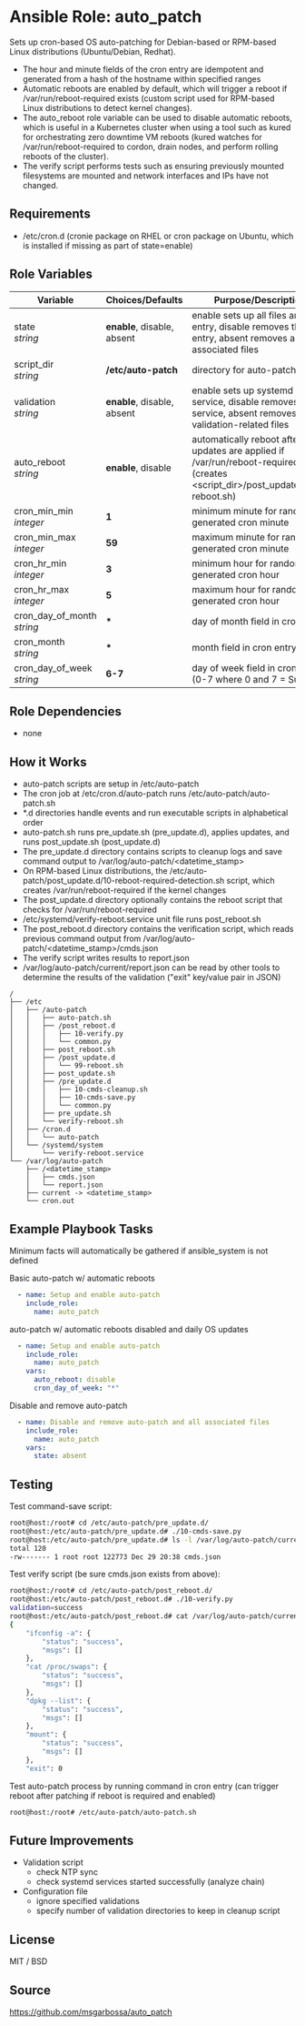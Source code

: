 # Ansible Role: auto_patch

Sets up cron-based OS auto-patching for Debian-based or RPM-based Linux distributions (Ubuntu/Debian, Redhat).  

- The hour and minute fields of the cron entry are idempotent and generated from a hash of the hostname within specified ranges
- Automatic reboots are enabled by default, which will trigger a reboot if /var/run/reboot-required exists (custom script used for RPM-based Linux distributions to detect kernel changes).
- The auto_reboot role variable can be used to disable automatic reboots, which is useful in a Kubernetes cluster when using a tool such as kured for orchestrating zero downtime VM reboots (kured watches for /var/run/reboot-required to cordon, drain nodes, and perform rolling reboots of the cluster).
- The verify script performs tests such as ensuring previously mounted filesystems are mounted and network interfaces and IPs have not changed.

## Requirements

- /etc/cron.d (cronie package on RHEL or cron package on Ubuntu, which is installed if missing as part of state=enable)

## Role Variables

| Variable         | Choices/Defaults | Purpose/Description                                                                                  |
| ---------------- | ---------------- | ---------------------------------------------------------------------------------------------------- |
| state</br> *string* | **enable**, disable, absent | enable sets up all files and cron entry, disable removes the cron entry, absent removes all associated files |
| script_dir</br> *string* | **/etc/auto-patch** | directory for auto-patch scripts |
| validation</br> *string*| **enable**, disable, absent | enable sets up systemd service, disable removes the service, absent removes all validation-related files |
| auto_reboot</br> *string* | **enable**, disable | automatically reboot after updates are applied if /var/run/reboot-required exists (creates \<script_dir\>/post_update.d/99-reboot.sh) |
| cron_min_min</br> *integer* | **1** | minimum minute for randomly generated cron minute |
| cron_min_max</br> *integer* | **59** | maximum minute for randomly generated cron minute |
| cron_hr_min</br> *integer* | **3** | minimum hour for randomly generated cron hour |
| cron_hr_max</br> *integer* | **5** | maximum hour for randomly generated cron hour |
| cron_day_of_month</br> *string* | **\*** | day of month field in cron entry|
| cron_month</br> *string* | **\*** | month field in cron entry |
| cron_day_of_week</br> *string* | **6-7** | day of week field in cron entry (0-7 where 0 and 7 = Sunday) |

## Role Dependencies

- none

## How it Works

- auto-patch scripts are setup in /etc/auto-patch
- The cron job at /etc/cron.d/auto-patch runs /etc/auto-patch/auto-patch.sh
- \*.d directories handle events and run executable scripts in alphabetical order
- auto-patch.sh runs pre_update.sh (pre_update.d), applies updates, and runs post_update.sh (post_update.d)
- The pre_update.d directory contains scripts to cleanup logs and save command output to /var/log/auto-patch/\<datetime_stamp\>
- On RPM-based Linux distributions, the /etc/auto-patch/post_update.d/10-reboot-required-detection.sh script, which creates /var/run/reboot-required if the kernel changes
- The post_update.d directory optionally contains the reboot script that checks for /var/run/reboot-required
- /etc/systemd/verify-reboot.service unit file runs post_reboot.sh
- The post_reboot.d directory contains the verification script, which reads previous command output from /var/log/auto-patch/\<datetime_stamp\>/cmds.json
- The verify script writes results to report.json
- /var/log/auto-patch/current/report.json can be read by other tools to determine the results of the validation ("exit" key/value pair in JSON)

```
/
├── /etc
│   ├── /auto-patch
│   │   ├── auto-patch.sh
│   │   ├── /post_reboot.d
│   │   │   ├── 10-verify.py
│   │   │   └── common.py
│   │   ├── post_reboot.sh
│   │   ├── /post_update.d
│   │   │   └── 99-reboot.sh
│   │   ├── post_update.sh
│   │   ├── /pre_update.d
│   │   │   ├── 10-cmds-cleanup.sh
│   │   │   ├── 10-cmds-save.py
│   │   │   └── common.py
│   │   ├── pre_update.sh
│   │   └── verify-reboot.sh
│   ├── /cron.d
│   │   └── auto-patch
│   └── /systemd/system
│       └── verify-reboot.service
└── /var/log/auto-patch
    ├── /<datetime_stamp>
    │   ├── cmds.json
    │   └── report.json
    ├── current -> <datetime_stamp>
    └── cron.out
```

## Example Playbook Tasks

Minimum facts will automatically be gathered if ansible_system is not defined

Basic auto-patch w/ automatic reboots

```yaml
  - name: Setup and enable auto-patch
    include_role:
      name: auto_patch
```

auto-patch w/ automatic reboots disabled and daily OS updates

```yaml
  - name: Setup and enable auto-patch
    include_role:
      name: auto_patch
    vars:
      auto_reboot: disable
      cron_day_of_week: "*"

```

Disable and remove auto-patch

```yaml
  - name: Disable and remove auto-patch and all associated files
    include_role:
      name: auto_patch
    vars:
      state: absent
```

## Testing

Test command-save script:

```bash
root@host:/root# cd /etc/auto-patch/pre_update.d/
root@host:/etc/auto-patch/pre_update.d# ./10-cmds-save.py 
root@host:/etc/auto-patch/pre_update.d# ls -l /var/log/auto-patch/current/
total 120
-rw------- 1 root root 122773 Dec 29 20:38 cmds.json
```

Test verify script (be sure cmds.json exists from above):

```bash
root@host:/root# cd /etc/auto-patch/post_reboot.d/
root@host:/etc/auto-patch/post_reboot.d# ./10-verify.py 
validation=success
root@host:/etc/auto-patch/post_reboot.d# cat /var/log/auto-patch/current/report.json
{
    "ifconfig -a": {
        "status": "success",
        "msgs": []
    },
    "cat /proc/swaps": {
        "status": "success",
        "msgs": []
    },
    "dpkg --list": {
        "status": "success",
        "msgs": []
    },
    "mount": {
        "status": "success",
        "msgs": []
    },
    "exit": 0
```

Test auto-patch process by running command in cron entry (can trigger reboot after patching if reboot is required and enabled)

```bash
root@host:/root# /etc/auto-patch/auto-patch.sh
```

## Future Improvements

- Validation script
  - check NTP sync
  - check systemd services started successfully (analyze chain)
- Configuration file
  - ignore specified validations
  - specify number of validation directories to keep in cleanup script

## License

MIT / BSD

## Source

https://github.com/msgarbossa/auto_patch
